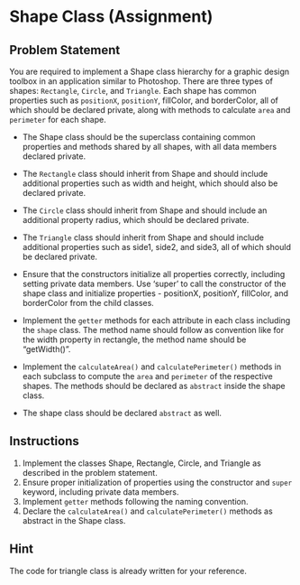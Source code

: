# Shape Class (Assignment)

## Problem Statement

You are required to implement a Shape class hierarchy for a graphic design toolbox in an application similar to
Photoshop. There are three types of shapes: `Rectangle`, `Circle`, and `Triangle`. Each shape has common properties such
as `positionX`, `positionY`, fillColor, and borderColor, all of which should be declared private, along with methods to
calculate `area` and `perimeter` for each shape.

- The Shape class should be the superclass containing common properties and methods shared by all shapes, with all data
  members declared private.

- The `Rectangle` class should inherit from Shape and should include additional properties such as width and height,
  which should also be declared private.

- The `Circle` class should inherit from Shape and should include an additional property radius, which should be
  declared private.

- The `Triangle` class should inherit from Shape and should include additional properties such as side1, side2, and
  side3, all of which should be declared private.

- Ensure that the constructors initialize all properties correctly, including setting private data members. Use ‘super’
  to call the constructor of the shape class and initialize properties - positionX, positionY, fillColor, and
  borderColor from the child classes.

- Implement the `getter` methods for each attribute in each class including the `shape` class. The method name should
  follow as convention like for the width property in rectangle, the method name should be “getWidth()”.

- Implement the `calculateArea()` and `calculatePerimeter()` methods in each subclass to compute the `area` and
  `perimeter` of the respective shapes. The methods should be declared as `abstract` inside the shape class.

- The shape class should be declared `abstract` as well.

## Instructions

1. Implement the classes Shape, Rectangle, Circle, and Triangle as described in the problem statement.
2. Ensure proper initialization of properties using the constructor and `super` keyword, including private data members.
3. Implement `getter` methods following the naming convention.
4. Declare the `calculateArea()` and `calculatePerimeter()` methods as abstract in the Shape class.

## Hint

The code for triangle class is already written for your reference.